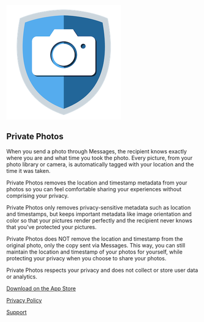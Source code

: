 ![](Icon-Transparent-Background-Small.png?raw=true)

## Private Photos

When you send a photo through Messages, the recipient knows exactly where you are and what time you took the photo. Every picture, from your photo library or camera, is automatically tagged with your location and the time it was taken.

Private Photos removes the location and timestamp metadata from your photos so you can feel comfortable sharing your experiences without comprising your privacy.

Private Photos only removes privacy-sensitive metadata such as location and timestamps, but keeps important metadata like image orientation and color so that your pictures render perfectly and the recipient never knows that you've protected your pictures.

Private Photos does NOT remove the location and timestamp from the original photo, only the copy sent via Messages. This way, you can still maintain the location and timestamp of your photos for yourself, while protecting your privacy when you choose to share your photos.

Private Photos respects your privacy and does not collect or store user data or analytics.

[Download on the App Store](https://apps.apple.com/us/app/private-photos/id1536232895)

[Privacy Policy](https://www.termsfeed.com/live/da45e8f6-76a9-4d95-b4b3-17e60637d2bb)

[Support](mailto:support@michaelpatzer.com)
